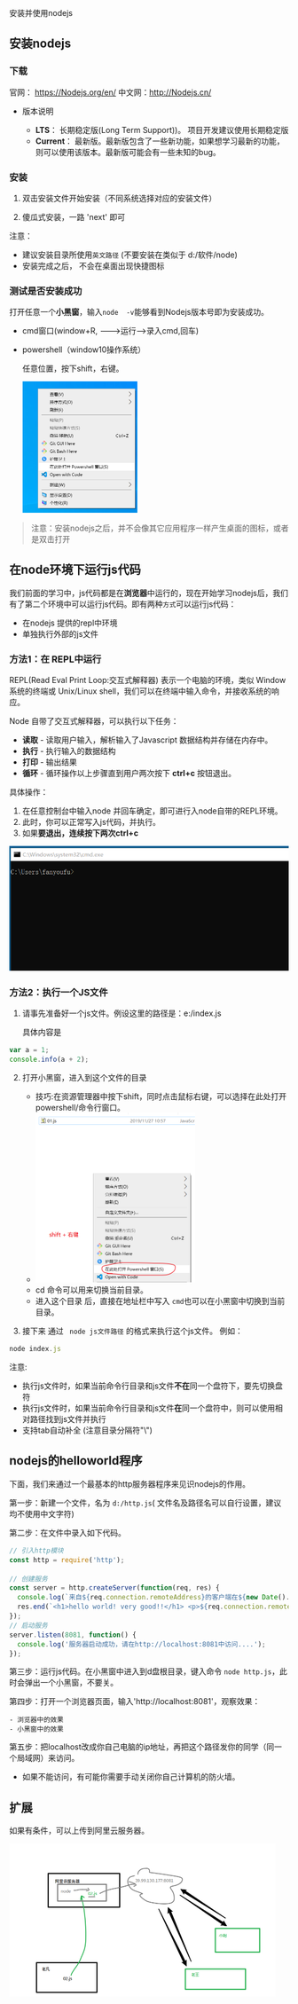 安装并使用nodejs

## 安装nodejs

### 下载

官网： https://Nodejs.org/en/  中文网：http://Nodejs.cn/

- 版本说明

  - **LTS**： 长期稳定版(Long Term Support))。 项目开发建议使用长期稳定版
  - **Current**： 最新版。最新版包含了一些新功能，如果想学习最新的功能，则可以使用该版本。最新版可能会有一些未知的bug。


### 安装

1) 双击安装文件开始安装（不同系统选择对应的安装文件）

2) 傻瓜式安装，一路 'next' 即可

注意：

- 建议安装目录所使用`英文路径` (不要安装在类似于  d:/软件/node)
- 安装完成之后， 不会在桌面出现快捷图标

### 测试是否安装成功

打开任意一个**小黑窗**，输入`node  -v`能够看到Nodejs版本号即为安装成功。

- cmd窗口(window+R, --->运行-->录入cmd,回车)

- powershell（window10操作系统）

  任意位置，按下shift，右键。

  <img src="asset/image-20200209094021988.png" alt="image-20200209094021988" style="zoom:50%;" />



> 注意：安装nodejs之后，并不会像其它应用程序一样产生桌面的图标，或者是双击打开

## 在node环境下运行js代码

我们前面的学习中，js代码都是在**浏览器**中运行的，现在开始学习nodejs后，我们有了第二个环境中可以运行js代码。即有两种`方式`可以运行js代码：

- 在nodejs 提供的repl中环境
- 单独执行外部的js文件

### 方法1：在 REPL中运行

REPL(Read Eval Print Loop:交互式解释器) 表示一个电脑的环境，类似 Window 系统的终端或 Unix/Linux shell，我们可以在终端中输入命令，并接收系统的响应。

Node 自带了交互式解释器，可以执行以下任务：

- **读取** - 读取用户输入，解析输入了Javascript 数据结构并存储在内存中。
- **执行** - 执行输入的数据结构
- **打印** - 输出结果
- **循环** - 循环操作以上步骤直到用户两次按下 **ctrl+c** 按钮退出。

具体操作：

1. 在任意控制台中输入node 并回车确定，即可进行入node自带的REPL环境。
2. 此时，你可以正常写入js代码，并执行。
3. 如果**要退出，连续按下两次ctrl+c**

![](asset/repl-node.gif)

### 方法2：执行一个JS文件

1. 请事先准备好一个js文件。例设这里的路径是：e:/index.js

   具体内容是

```javascript
var a = 1;
console.info(a + 2);
```

2. 打开小黑窗，进入到这个文件的目录
   - 技巧:在资源管理器中按下shift，同时点击鼠标右键，可以选择在此处打开powershell/命令行窗口。
   - <img src="node-讲义.assets/1574823612835.png" alt="1574823612835" style="zoom:50%;" />
   - cd 命令可以用来切换当前目录。
   - 进入这个目录 后，直接在地址栏中写入 `cmd`也可以在小黑窗中切换到当前目录。

3. 接下来 通过  ` node js文件路径` 的格式来执行这个js文件。 例如：

```javascript
node index.js
```

注意:

- 执行js文件时，如果当前命令行目录和js文件**不在**同一个盘符下，要先切换盘符
- 执行js文件时，如果当前命令行目录和js文件**在**同一个盘符中，则可以使用相对路径找到js文件并执行
- 支持tab自动补全 (注意目录分隔符"\\")

## nodejs的helloworld程序

下面，我们来通过一个最基本的http服务器程序来见识nodejs的作用。

第一步：新建一个文件，名为  `d:/http.js`( 文件名及路径名可以自行设置，建议均不使用中文字符)

第二步：在文件中录入如下代码。

```javascript
// 引入http模块
const http = require('http');

// 创建服务
const server = http.createServer(function(req, res) {
  console.log(`来自${req.connection.remoteAddress}的客户端在${new Date().toLocaleTimeString()}访问了本服务器`);
  res.end(`<h1>hello world! very good!!</h1> <p>${req.connection.remoteAddress}</p>`);
});
// 启动服务
server.listen(8081, function() {
  console.log('服务器启动成功，请在http://localhost:8081中访问....');
});
```

第三步：运行js代码。在小黑窗中进入到d盘根目录，键入命令 `node http.js`，此时会弹出一个小黑窗，不要关。

第四步：打开一个浏览器页面，输入'http://localhost:8081'，观察效果：

	- 浏览器中的效果
	- 小黑窗中的效果

第五步：把localhost改成你自己电脑的ip地址，再把这个路径发你的同学（同一个局域网）来访问。

- 如果不能访问，有可能你需要手动关闭你自己计算机的防火墙。





## 扩展

如果有条件，可以上传到阿里云服务器。

<img src="asset/image-20200209104427440.png" alt="image-20200209104427440" style="zoom:50%;" />
